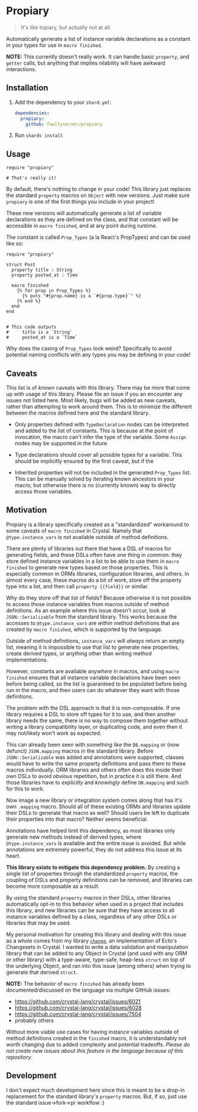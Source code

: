 # Propiary

> It's like topiary, but actually not at all.

Automatically generate a list of instance variable declarations as a constant in your types for use in `macro finished`.

**NOTE:** This currently doesn't really work. It can handle basic `property`, and `getter` calls, but anything that implies nilability will have awkward interactions.


## Installation

1. Add the dependency to your `shard.yml`:

   ```yaml
   dependencies:
     propiary:
       github: faultyserver/propiary
   ```

2. Run `shards install`


## Usage

```crystal
require "propiary"

# That's really it!
```

By default, there's nothing to change in your code! This library just replaces the standard `property` macros on `Object` with new versions. Just make sure `propiary` is one of the first things you include in your project!

These new versions will automatically generate a list of variable declarations as they are defined on the class, and that constant will be accessible in `macro finished`, and at any point during runtime.

The constant is called `Prop_Types` (a la React's PropTypes) and can be used like so:

```crystal
require "propiary"

struct Post
  property title : String
  property posted_at : Time

  macro finished
    {% for prop in Prop_Types %}
      {% puts "#{prop.name} is a `#{prop.type}`" %}
    {% end %}
  end
end


# This code outputs
#     title is a `String`
#     posted_at is a `Time`
```

Why does the casing of `Prop_Types` look weird? Specifically to avoid potential naming conflicts with any types you may be defining in your code!


## Caveats

This list is of _known_ caveats with this library. There may be more that come up with usage of this library. Please file an issue if you an encounter any issues not listed here. Most likely, bugs will be added as new caveats, rather than attempting to work around them. This is to minimize the different between the macros defined here and the standard library.

- Only properties defined with `TypeDeclaration` nodes can be interpreted and added to the list of constants. This is because at the point of invocation, the macro can't infer the type of the variable. Some `Assign` nodes may be supported in the future

- Type declarations should cover all possible types for a variable. This should be implicitly ensured by the first caveat, but if the

- Inherited properties will not be included in the generated `Prop_Types` list. This can be manually solved by iterating known ancestors in your macro, but otherwise there is no (currently known) way to directly access those variables.


## Motivation

Propiary is a library specifically created as a "standardized" workaround to some caveats of `macro finished` in Crystal. Namely that `@type.instance_vars` is not available outside of method definitions.

There are plenty of libraries out there that have a DSL of macros for generating fields, and these DSLs often have one thing in common: they store defined instance variables in a list to be able to use them in `macro finished` to generate new types based on those properties. This is especially common in ORMs libraries, configuration libraries, and others. In almost every case, these macros do a bit of work, store off the property type into a list, and then call `property {{field}}` or similar.

Why do they store off that list of fields? Because otherwise it is not possible to access those instance variables from macros outside of method definitions. As an example where this issue doesn't occur, look at `JSON::Serializable` from the standard library. This works because the accesses to `@type.instance_vars` are _within_ method definitions that are created by `macro finished`, which is supported by the language.

Outside of method definitions, `instance_vars` will _always_ return an empty list, meaning it is impossible to use that list to generate new properties, create derived types, or anything other than writing method implementations.

However, constants are available _anywhere_ in macros, and using `macro finished` ensures that all instance variable declarations have been seen before being called, so the list is guaranteed to be populated before being run in the macro, and then users can do whatever they want with those definitions.

The problem with the DSL approach is that it is non-composable. If one library requires a DSL to store off types for it to use, and then another library needs the same, there is no way to compose them together without writing a library compatibility layer, or duplicating code, and even then it may not/likely won't work as expected.

This can already been seen with something like the `DB.mapping` or (now defunct) `JSON.mapping` macros in the standard library. Before `JSON::Serializable` was added and annotations were supported, classes would have to write the same property definitions and pass them to these macros individually. ORM libraries and others often does this inside their own DSLs to avoid _obvious_ repetition, but in practice it is still there. And those libraries have to _explicitly_ and _knowingly_ define `DB.mapping` and such for this to work.

Now image a new library or integration system comes along that has it's own `.mapping` macro. Should all of these existing ORMs and libraries update their DSLs to generate that macro as well? Should users be left to duplicate their properties into that macro? Neither seems beneficial.

Annotations have helped limit this dependency, as most libraries only generate new methods instead of derived types, where `@type.instance_vars` is available and the entire issue is avoided. But while annotations are extremely powerful, they do not address this issue at its heart.

**This library exists to mitigate this dependency problem.** By creating a single list of properties through the standardized `property` macros, the coupling of DSLs and property definitions can be removed, and libraries can become more composable as a result.

By using the standard `property` macros in their DSLs, other libraries automatically opt-in to this behavior when used in a project that includes this library, and new libraries can be sure that they have access to all instance variables defined by a class, regardless of any other DSLs or libraries that may be used.

My personal motivation for creating this library and dealing with this issue as a whole comes from my library [`change`](https://github.com/faultyserver/change), an implementation of Ecto's Changesets in Crystal. I wanted to write a data validation and manipulation library that can be added to any Object in Crystal (and used with any ORM or other library) with a type-aware, type-safe, heap-less `struct` on top of the underlying Object, and ran into this issue (among others) when trying to generate that derived `struct`.

**NOTE:** The behavior of `macro finished` has already been documented/discussed on the language via multiple GitHub issues:

- https://github.com/crystal-lang/crystal/issues/6021
- https://github.com/crystal-lang/crystal/issues/6028
- https://github.com/crystal-lang/crystal/issues/7504
- probably others

Without more viable use cases for having instance variables outside of method definitions created in the `finished` macro, it is understandably not worth changing due to added complexity and potential tradeoffs. _Please do not create new issues about this feature in the language because of this repository_.


## Development

I don't expect much development here since this is meant to be a drop-in replacement for the standard library's `property` macros. But, if so, just use the standard issue->fork->pr workflow :)
